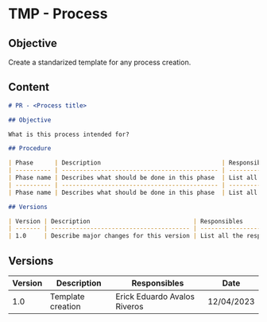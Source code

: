 # TMP - Process

## Objective

Create a standarized template for any process creation.

## Content

```md
# PR - <Process title>

## Objective

What is this process intended for?

## Procedure

| Phase      | Description                                  | Responsibles                               | 
| ---------- | -------------------------------------------- | ------------------------------------------ | 
| Phase name | Describes what should be done in this phase  | List all the responsibles for this phase   |
| ---------- | -------------------------------------------- | ------------------------------------------ | 
| Phase name | Describes what should be done in this phase  | List all the responsibles for this phase   |

## Versions

| Version | Description                             | Responsibles                               | Date       |
| ------- | --------------------------------------- | ------------------------------------------ | ---------- |
| 1.0     | Describe major changes for this version | List all the responsibles for this version | DD/MM/YYYY |
```

## Versions

| Version | Description       | Responsibles                     | Date       |
| ------- | ----------------- | -------------------------------- | ---------- |
| 1.0     | Template creation | Erick Eduardo Avalos Riveros     | 12/04/2023 |
